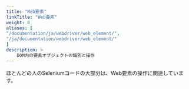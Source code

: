 ```yaml
---
title: "Web要素"
linkTitle: "Web要素"
weight: 8
aliases: [
"/documentation/ja/webdriver/web_element/",
"/ja/documentation/webdriver/web_element/"
]
description: >
    DOM内の要素オブジェクトの識別と操作
---
```


ほとんどの人のSeleniumコードの大部分は、Web要素の操作に関連しています。
